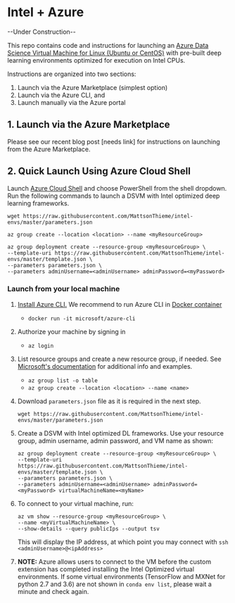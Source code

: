 # Intel + Azure

--Under Construction--

This repo contains code and instructions for launching an [Azure Data Science Virtual Machine for Linux (Ubuntu or CentOS)](https://azure.microsoft.com/en-us/services/virtual-machines/data-science-virtual-machines/) with pre-built deep learning environments optimized for execution on Intel CPUs.

Instructions are organized into two sections:

1. Launch via the Azure Marketplace (simplest option)
2. Launch via the Azure CLI, and
3. Launch manually via the Azure portal

## 1. Launch via the Azure Marketplace

Please see our recent blog post [needs link] for instructions on launching from the Azure Marketplace. 

## 2. Quick Launch Using Azure Cloud Shell
Launch [Azure Cloud Shell](https://docs.microsoft.com/en-us/azure/cloud-shell/overview) and choose PowerShell from the shell dropdown. 
Run the following commands to launch a DSVM with Intel optimized deep learning frameworks.

```
wget https://raw.githubusercontent.com/MattsonThieme/intel-envs/master/parameters.json

az group create --location <location> --name <myResourceGroup>

az group deployment create --resource-group <myResourceGroup> \
--template-uri https://raw.githubusercontent.com/MattsonThieme/intel-envs/master/template.json \
--parameters parameters.json \
--parameters adminUsername=<adminUsername> adminPassword=<myPassword>

```

### Launch from your local machine

1. [Install Azure CLI.](https://docs.microsoft.com/en-us/cli/azure/install-azure-cli?view=azure-cli-latest) We recommend to run Azure CLI in [Docker container](https://docs.microsoft.com/en-us/cli/azure/run-azure-cli-docker?view=azure-cli-latest) 
    * `docker run -it microsoft/azure-cli`

1. Authorize your machine by signing in
    * `az login`

1. List resource groups and create a new resource group, if needed. See [Microsoft's documentation](https://docs.microsoft.com/en-us/cli/azure/group?view=azure-cli-latest#examples) for additional info and examples.
    * `az group list -o table`
    * `az group create --location <location> --name <name>`
    
1.  Download `parameters.json` file as it is required in the next step.
    ```
    wget https://raw.githubusercontent.com/MattsonThieme/intel-envs/master/parameters.json
    ```
1. Create a DSVM with Intel optimized DL frameworks. Use your resource group, admin username, admin password, and VM name as shown:
    ```
    az group deployment create --resource-group <myResourceGroup> \
    --template-uri https://raw.githubusercontent.com/MattsonThieme/intel-envs/master/template.json \
    --parameters parameters.json \
    --parameters adminUsername=<adminUsername> adminPassword=<myPassword> virtualMachineName=<myName>
    ```
1. To connect to your virtual machine, run:
	```
	az vm show --resource-group <myResourceGroup> \
    --name <myVirtualMachineName> \
    --show-details --query publicIps --output tsv
    ```
    This will display the IP address, at which point you may connect with 
    `ssh <adminUsername>@<ipAddress>`

1. **NOTE:** Azure allows users to connect to the VM before the custom extension has completed installing the Intel Optimized virtual environments. If some virtual environments (TensorFlow and MXNet for python 2.7 and 3.6) are not shown in `conda env list`, please wait a minute and check again.

